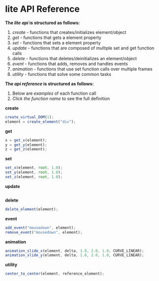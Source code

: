 # lite API Reference
**The *lite api* is structured as follows:**
1. *create* - functions that creates/initializes element/object
2. *get* - functions that gets a element property
3. *set* - functions that sets a element property
4. *update* - functions that are composed of multiple set and get function calls
5. *delete* - functions that deletes/deinitializes an element/object
6. *event* - functions that adds, removes and handles events 
7. *animation* - functions that use set function calls over multiple frames
8. *utility* - functions that solve some common tasks

**The *api reference* is structured as follows:**
1. Below are *examples* of each function call
2. *Click the function name* to see the full definition

**create**
```javascript
create_virtual_DOM(1);
element = create_element("div");
```
**get**
```javascript
x = get_x(element);
y = get_y(element);
z = get_z(element);
```
**set**
```javascript
set_x(element, root, 1.0);
set_y(element, root, 1.0);
set_z(element, root, 1.0);
```
**update**
```javascript
```
**delete**
```javascript
delete_element(element);
```
**event**
```javascript
add_event("mousedown", element);
remove_event("mousedown", element);
```
**animation**
```javascript
animation_slide_x(element, delta, 1.0, 2.0, 1.0, CURVE_LINEAR);
animation_slide_y(element, delta, 1.0, 2.0, 1.0, CURVE_LINEAR);
```
**utility**
```javascript
center_to_center(element, reference_element);
```

